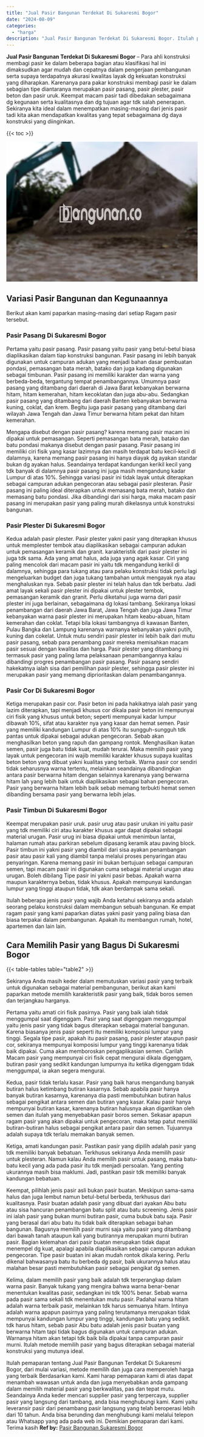 ```yaml
---
title: "Jual Pasir Bangunan Terdekat Di Sukaresmi Bogor"
date: "2024-08-09"
categories: 
  - "harga"
description: "Jual Pasir Bangunan Terdekat Di Sukaresmi Bogor. Itulah pemaparan tentang Jual Pasir Bangunan Terdekat Di Sukaresmi Bogor, dari mulai variasi, metode memilih..."
---
```


**Jual Pasir Bangunan Terdekat Di Sukaresmi Bogor** – Para ahli konstruksi membagi pasir ke dalam beberapa bagian atau klasifikasi hal ini dimaksudkan agar mudah dan cepatnya dalam pengerjaan pembangunan serta supaya terdapatnya akurasi kwalitas layak dg kekuatan konstruksi yang diharapkan. Karenanya para pakar konstruksi membagi pasir ke dalam sebagian tipe diantaranya merupakan pasir pasang, pasir plester, pasir beton dan pasir uruk. Keempat macam pasir tadi dibedakan sebagaimana dg kegunaan serta kualitasnya dan dg tujuan agar tdk salah penerapan. Sekiranya kita ideal dalam menempatkan masing-masing dari jenis pasir tadi kita akan mendapatkan kwalitas yang tepat sebagaimana dg daya konstruksi yang diinginkan.

{{< toc >}}

![Jual Pasir Bangunan Terdekat Di Sukaresmi Bogor](/images/jual-pasir-bangunan-29.png)

## Variasi Pasir Bangunan dan Kegunaannya

Berikut akan kami paparkan masing-masing dari setiap Ragam pasir tersebut.

### Pasir Pasang Di Sukaresmi Bogor

Pertama yaitu pasir pasang. Pasir pasang yaitu pasir yang betul-betul biasa diaplikasikan dalam tiap konstruksi bangunan. Pasir pasang ini lebih banyak digunakan untuk campuran adukan yang menjadi bahan dasar pembuatan pondasi, pemasangan bata merah, batako dan juga kadang digunakan sebagai timbunan. Pasir pasang ini memiliki karakter dan warna yang berbeda-beda, tergantung tempat penambangannya. Umumnya pasir pasang yang ditambang dari daerah di Jawa Barat kebanyakan berwarna hitam, hitam kemerahan, hitam kecoklatan dan juga abu-abu. Sedangkan pasir pasang yang ditambang dari daerah Banten kebanyakan berwarna kuning, coklat, dan krem. Begitu juga pasir pasang yang ditambang dari wilayah Jawa Tengah dan Jawa Timur berwarna hitam pekat dan hitam kemerahan.

Mengapa disebut dengan pasir pasang? karena memang pasir macam ini dipakai untuk pemasangan. Seperti pemasangan bata merah, batako dan batu pondasi makanya disebut dengan pasir pasang. Pasir pasang ini memiliki ciri fisik yang kasar lazimnya dan masih terdapat batu kecil-kecil di dalamnya, karena memang pasir pasang ini hanya diayak dg ayakan standar bukan dg ayakan halus. Seandainya terdapat kandungan kerikil kecil yang tdk banyak di dalamnya pasir pasang ini juga masih mengandung kadar Lumpur di atas 10%. Sehingga variasi pasir ini tidak layak untuk diterapkan sebagai campuran adukan pengecoran atau sebagai pasir plesteran. Pasir pasang ini paling ideal diterapkan untuk memasang bata merah, batako dan memasang batu pondasi. Jika dibandingi dari sisi harga, maka macam pasir pasang ini merupakan pasir yang paling murah dikelasnya untuk konstruksi bangunan.

### Pasir Plester Di Sukaresmi Bogor

Kedua adalah pasir plester. Pasir plester yakni pasir yang diterapkan khusus untuk memplester tembok atau diaplikasikan sebagai campuran adukan untuk pemasangan keramik dan granit. karakteristik dari pasir plester ini juga tdk sama. Ada yang amat halus, ada juga yang agak kasar. Ciri yang paling mencolok dari macam pasir ini yaitu tdk mengandung kerikil di dalamnya, sehingga para tukang atau para pelaku konstruksi tidak perlu lagi mengeluarkan budget dan juga tukang tambahan untuk mengayak nya atau menghaluskan nya. Sebab pasir plester ini telah halus dan tdk berbatu. Jadi amat layak sekali pasir plester ini dipakai untuk plester tembok, pemasangan keramik dan granit. Perlu diketahui juga warna dari pasir plester ini juga berlainan, sebagaimana dg lokasi tambang. Sekiranya lokasi penambangan dari daerah Jawa Barat, Jawa Tengah dan juga Jawa Timur kebanyakan warna pasir plester ini merupakan hitam keabu-abuan, hitam kemerahan dan coklat. Tetapi bila lokasi tambangnya di kawasan Banten, Pulau Bangka dan Lampung karenanya warnanya kebanyakan yakni putih, kuning dan cokelat. Untuk mutu sendiri pasir plester ini lebih baik dari mutu pasir pasang, sebab para penambang pasir mereka memisahkan macam pasir sesuai dengan kwalitas dan harga. Pasir plester yang ditambang ini termasuk pasir yang paling lama pelaksanaan penambangannya kalau dibandingi progres penambangan pasir pasang. Pasir pasang sendiri hakekatnya ialah sisa dari pemilihan pasir plester, sehingga pasir plester ini merupakan pasir yang memang diprioritaskan dalam penambangannya.

### Pasir Cor Di Sukaresmi Bogor

Ketiga merupakan pasir cor. Pasir beton ini pada hakikatnya ialah pasir yang lazim diterapkan, tapi menjadi khusus cor dikala pasir beton ini mempunyai ciri fisik yang khusus untuk beton; seperti mempunyai kadar lumpur dibawah 10%, sifat atau karakter nya yang kasar dan hemat semen. Pasir yang memiliki kandungan Lumpur di atas 10% itu sungguh-sungguh tdk pantas untuk dipakai sebagai adukan pengecoran. Sebab akan menghasilkan beton yang rapuh dan gampang rontok. Menghasilkan ikatan semen, pasir juga batu tidak kuat, mudah terurai. Maka memilih pasir yang layak untuk pengecoran ini wajib memiliki karakter khusus supaya kualitas beton beton yang dibuat yakni kualitas yang terbaik. Warna pasir cor sendiri tidak seharusnya warna tertentu, melainkan seandainya dibandingkan antara pasir berwarna hitam dengan selainnya karenanya yang berwarna hitam lah yang lebih baik untuk diaplikasikan sebagai bahan pengecoran. Pasir yang berwarna hitam lebih baik sebab memang terbukti hemat semen dibanding bersama pasir yang berwarna lebih jelas.

### Pasir Timbun Di Sukaresmi Bogor

Keempat merupakan pasir uruk. pasir urug atau pasir urukan ini yaitu pasir yang tdk memiliki ciri atau karakter khusus agar dapat dipakai sebagai material urugan. Pasir urug ini biasa dipakai untuk menimbun lantai, halaman rumah atau parkiran sebelum dipasang keramik atau paving block. Pasir timbun ini yakni pasir yang diambil dari sisa ayakan penambangan pasir atau pasir kali yang diambil tanpa melalui proses penyaringan atau penyaringan. Karena memang pasir ini bukan bertujuan sebagai campuran semen, tapi macam pasir ini digunakan cuma sebagai material urugan atau urugan. Boleh dibilang Tipe pasir ini yakni pasir bebas. Apakah warna maupun karakternya bebas, tidak khusus. Apakah mempunyai kandungan lumpur yang tinggi ataupun tidak, tdk akan berdampak sama sekali.

Itulah beberapa jenis pasir yang wajib Anda ketahui sekiranya anda adalah seorang pelaku konstruksi dalam membangun sebuah bangunan. Ke empat ragam pasir yang kami paparkan diatas yakni pasir yang paling biasa dan biasa terpakai dalam pembangunan. Apakah itu membangun rumah, hotel, apartemen dan lain lain.

## Cara Memilih Pasir yang Bagus Di Sukaresmi Bogor

{{< table-tables table="table2" >}}

Sekiranya Anda masih keder dalam memutuskan variasi pasir yang terbaik untuk digunakan sebagai material pembangunan, berikut akan kami paparkan metode memilih karakteristik pasir yang baik, tidak boros semen dan terjangkau harganya.

Pertama yaitu amati ciri fisik pasirnya. Pasir yang baik ialah tidak menggumpal saat digenggam. Pasir yang saat digenggam menggumpal yaitu jenis pasir yang tidak bagus diterapkan sebagai material bangunan. Karena biasanya jenis pasir seperti itu memiliki komposisi lumpur yang tinggi. Segala tipe pasir, apakah itu pasir pasang, pasir plester ataupun pasir cor, sekiranya mempunyai komposisi lumpur yang tinggi karenanya tidak baik dipakai. Cuma akan memboroskan pengaplikasian semen. Carilah Macam pasir yang mempunyai ciri fisik cepat mengurai dikala digenggam, butiran pasir yang sedikit kandungan lumpurnya itu ketika digenggam tidak menggumpal, ia akan segera mengurai.

Kedua, pasir tidak terlalu kasar. Pasir yang baik harus mengandung banyak butiran halus ketimbang butiran kasarnya. Sebab apabila pasir hanya banyak butiran kasarnya, karenanya dia pasti membutuhkan butiran halus sebagai pengikat antara semen dan butiran yang kasar. Kalau pasir hanya mempunyai butiran kasar, karenanya butiran halusnya akan digantikan oleh semen dan itulah yang menyebabkan pasir boros semen. Sekasar apapun ragam pasir yang akan dipakai untuk pengecoran, maka tetap patut memiliki butiran-butiran halus sebagai pengikat antara pasir dan semen. Tujuannya adalah supaya tdk terlalu memakan banyak semen.

Ketiga, amati kandungan pasir. Pastikan pasir yang dipilih adalah pasir yang tdk memiliki banyak bebatuan. Terkhusus sekiranya Anda memilih pasir untuk plesteran. Namun kalau Anda memilih pasir untuk pasang, maka batu-batu kecil yang ada pada pasir itu tdk menjadi persoalan. Yang penting ukurannya masih bisa maklumi. Jadi, pastikan pasir tdk memiliki banyak kandungan bebatuan.

Keempat, pilihlah jenis pasir asli bukan pasir buatan. Meskipun sama-sama halus dan juga lembut namun betul-betul berbeda, terkhusus dari kualitasnya. Pasir buatan adalah pasir yang dibuat dari ayakan Abu batu atau sisa hancuran penambangan batu split atau batu screening. Jenis pasir ini ialah pasir yang bukan murni butiran pasir, cuma bubuk batu saja. Pasir yang berasal dari abu batu itu tidak baik diterapkan sebagai bahan bangunan. Bagusnya memilih pasir murni saja yaitu pasir yang ditambang dari bawah tanah ataupun kali yang butirannya merupakan murni butiran pasir. Bagian kelemahan dari pasir buatan merupakan tidak dapat menempel dg kuat, apalagi apabila diaplikasikan sebagai campuran adukan pengecoran. Tipe pasir buatan ini akan mudah rontok dikala kering. Perlu dikenal bahwasanya batu itu berbeda dg pasir, baik ukurannya halus atau malahan besar pasti membutuhkan pasir sebagai pengikat dg semen.

Kelima, dalam memilih pasir yang baik adalah tdk terperangkap dalam warna pasir. Banyak tukang yang mengira bahwa warna benar-benar menentukan kwalitas pasir, sedangkan ini tdk 100% benar. Sebab warna pada pasir sama sekali tdk menentukan mutu pasir. Padahal warna hitam adalah warna terbaik pasir, melainkan tdk harus semuanya hitam. Intinya adalah warna apapun pasirnya yang paling terutamanya merupakan tidak mempunyai kandungan lumpur yang tinggi, kandungan batu yang sedikit. tdk harus hitam, sebab pasir Abu batu adalah jenis pasir buatan yang berwarna hitam tapi tidak bagus digunakan untuk campuran adukan. Warnanya hitam akan tetapi tdk baik bila dipakai tanpa campuran pasir murni. Itulah metode memilih pasir yang bagus diterapkan sebagai material konstruksi yang mutunya ideal.

Itulah pemaparan tentang Jual Pasir Bangunan Terdekat Di Sukaresmi Bogor, dari mulai variasi, metode memilih dan juga cara memperoleh harga yang terbaik Berdasarkan kami. Kami harap pemaparan kami di atas dapat menambah wawasan untuk anda dan juga menyebabkan anda gampang dalam memilih material pasir yang berkwalitas, pas dan tepat mutu. Seandainya Anda keder mencari supplier pasir yang terpercaya, supplier pasir yang langsung dari tambang, anda bisa menghubungi kami. Kami yaitu leveransir pasir dari penambang pasir langsung yang telah beroperasi lebih dari 10 tahun. Anda bisa berunding dan menghubungi kami melalui telepon atau Whatsapp yang ada pada web ini. Demikian pemaparan dari kami. Terima kasih
**Ref by:** [Pasir Bangunan Sukaresmi Bogor](https://id.wikipedia.org/wiki/Pasir)

